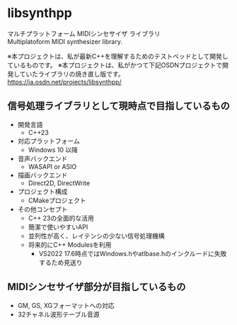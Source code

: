 # libsynthpp

マルチプラットフォーム MIDIシンセサイザ ライブラリ  
Multiplatoform MIDI synthesizer library.

※本プロジェクトは、私が最新C++を理解するためのテストベッドとして開発しているものです。
※本プロジェクトは、私がかつて下記OSDNプロジェクトで開発していたライブラリの焼き直し版です。  
https://ja.osdn.net/projects/libsynthpp/


## 信号処理ライブラリとして現時点で目指しているもの

* 開発言語
    * C++23
* 対応プラットフォーム
    * Windows 10 以降
* 音声バックエンド
    * WASAPI or ASIO
* 描画バックエンド
    * Direct2D, DirectWrite
* プロジェクト構成
    * CMakeプロジェクト
* その他コンセプト
    * C++ 23の全面的な活用
    * 簡潔で使いやすいAPI
    * 並列性が高く、レイテンシの少ない信号処理機構
    * 将来的にC++ Modulesを利用
        * VS2022 17.6時点ではWindows.hやatlbase.hのインクルードに失敗するため見送り


## MIDIシンセサイザ部分が目指しているもの
* GM, GS, XGフォーマットへの対応
* 32チャネル波形テーブル音源

